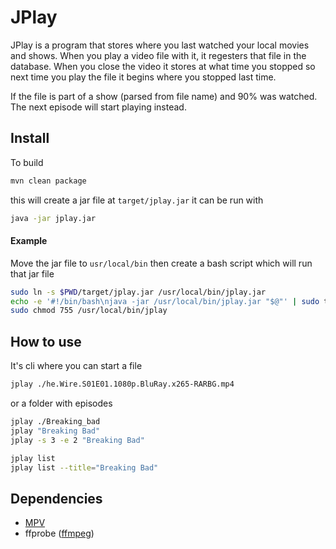 # JPlay


JPlay is a program that stores where you last watched your local
movies and shows. When you play a video file with it, it regesters
that file in the database. When you close the video it stores at
what time you stopped so next time you play the file it begins where
you stopped last time. 

If the file is part of a show (parsed from file name) and 90% was 
watched. The next episode will start playing instead.

## Install
To build
```bash
mvn clean package
```
this will create a jar file at `target/jplay.jar`
it can be run with
```bash
java -jar jplay.jar
```
#### Example 
Move the jar file to `usr/local/bin`
then create a bash script which will run that jar file
```bash
sudo ln -s $PWD/target/jplay.jar /usr/local/bin/jplay.jar
echo -e '#!/bin/bash\njava -jar /usr/local/bin/jplay.jar "$@"' | sudo tee /usr/local/bin/jplay > /dev/null
sudo chmod 755 /usr/local/bin/jplay
```


## How to use
It's cli where you can start a file
```bash
jplay ./he.Wire.S01E01.1080p.BluRay.x265-RARBG.mp4
```
or a folder with episodes
```bash
jplay ./Breaking_bad
jplay "Breaking Bad"
jplay -s 3 -e 2 "Breaking Bad" 

jplay list
jplay list --title="Breaking Bad"
```

## Dependencies
- [MPV](https://mpv.io/)
- ffprobe ([ffmpeg](https://ffmpeg.org/))

